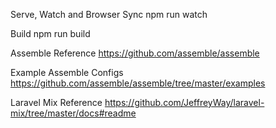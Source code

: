 Serve, Watch and Browser Sync
npm run watch

Build
npm run build

Assemble Reference
https://github.com/assemble/assemble

Example Assemble Configs
https://github.com/assemble/assemble/tree/master/examples

Laravel Mix Reference
https://github.com/JeffreyWay/laravel-mix/tree/master/docs#readme